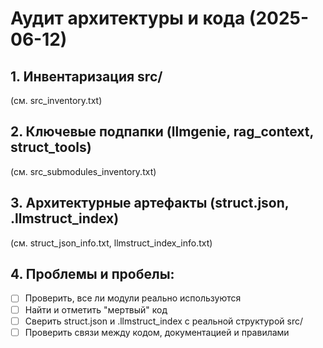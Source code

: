 # Аудит архитектуры и кода (2025-06-12)

## 1. Инвентаризация src/

(см. src_inventory.txt)

## 2. Ключевые подпапки (llmgenie, rag_context, struct_tools)

(см. src_submodules_inventory.txt)

## 3. Архитектурные артефакты (struct.json, .llmstruct_index)

(см. struct_json_info.txt, llmstruct_index_info.txt)

## 4. Проблемы и пробелы:
- [ ] Проверить, все ли модули реально используются
- [ ] Найти и отметить "мертвый" код
- [ ] Сверить struct.json и .llmstruct_index с реальной структурой src/
- [ ] Проверить связи между кодом, документацией и правилами 